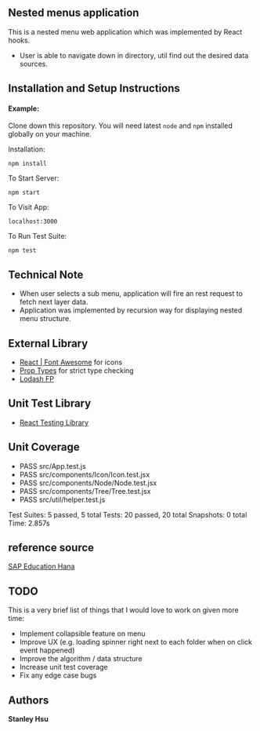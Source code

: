 ## Nested menus application

This is a nested menu web application which was implemented by React hooks.

* User is able to navigate down in directory, util find out the desired data sources.

## Installation and Setup Instructions

#### Example:  

Clone down this repository. You will need latest `node` and `npm` installed globally on your machine.  

Installation:

`npm install`

To Start Server:

`npm start`

To Visit App:

`localhost:3000`

To Run Test Suite:  

`npm test`

## Technical Note
* When user selects a sub menu, application will fire an rest request to fetch next layer data.
* Application was implemented by recursion way for displaying nested menu structure.

## External Library
* [React | Font Awesome](https://fontawesome.com/how-to-use/on-the-web/using-with/react) for icons
* [Prop Types](https://www.npmjs.com/package/prop-types) for strict type checking
* [Lodash FP](https://www.npmjs.com/package/lodash-fp)

## Unit Test Library
* [React Testing Library](https://github.com/testing-library/react-testing-library)

## Unit Coverage
* PASS  src/App.test.js
* PASS  src/components/Icon/Icon.test.jsx
* PASS  src/components/Node/Node.test.jsx
* PASS  src/components/Tree/Tree.test.jsx
* PASS  src/util/helper.test.js

Test Suites: 5 passed, 5 total
Tests:       20 passed, 20 total
Snapshots:   0 total
Time:        2.857s

## reference source
[SAP Education Hana](https://education.hana.ondemand.com/education/pub/s4/index.html)

## TODO
This is a very brief list of things that I would love to work on given more time:
* Implement collapsible feature on menu
* Improve UX (e.g. loading spinner right next to each folder when on click event happened)
* Improve the algorithm / data structure
* Increase unit test coverage
* Fix any edge case bugs

## Authors

**Stanley Hsu**
